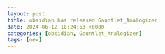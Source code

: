 ```yaml
---
layout: post
title: obsidian has released Gauntlet_Analogizer
date: 2024-06-12 10:24:53 +0000
categories: [obsidian, Gauntlet_Analogizer]
tags: [new]
---
```


